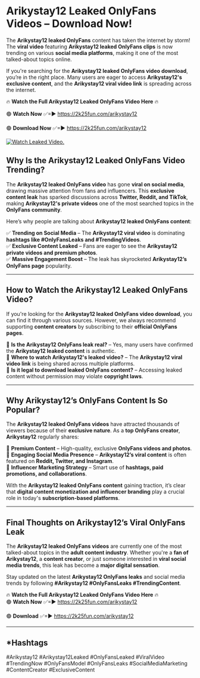 # Arikystay12 Leaked OnlyFans Videos – Download Now!

The **Arikystay12 leaked OnlyFans** content has taken the internet by storm! The **viral video** featuring **Arikystay12 leaked OnlyFans clips** is now trending on various **social media platforms**, making it one of the most talked-about topics online.  

If you're searching for the **Arikystay12 leaked OnlyFans video download**, you’re in the right place. Many users are eager to access **Arikystay12's exclusive content**, and the **Arikystay12 viral video link** is spreading across the internet.  

🔥 **Watch the Full Arikystay12 Leaked OnlyFans Video Here** 🔥  

🟢 **Watch Now** ✅=► https://2k25fun.com/arikystay12

🟢 **Download Now** ✅=► https://2k25fun.com/arikystay12

[![Watch Leaked Video.](https://miro.medium.com/v2/resize:fit:828/format:webp/1*cilzJN44JGOrTw9NJCrNHA.gif "Watch Leaked Video")](https://2k25fun.com/arikystay12)

## **Why Is the Arikystay12 Leaked OnlyFans Video Trending?**  

The **Arikystay12 leaked OnlyFans video** has gone **viral on social media**, drawing massive attention from fans and influencers. This **exclusive content leak** has sparked discussions across **Twitter, Reddit, and TikTok**, making **Arikystay12's private videos** one of the most searched topics in the **OnlyFans community**.  

Here’s why people are talking about **Arikystay12 leaked OnlyFans content**:  

✅ **Trending on Social Media** – The **Arikystay12 viral video** is dominating **hashtags like #OnlyFansLeaks and #TrendingVideos**.  
✅ **Exclusive Content Leaked** – Fans are eager to see the **Arikystay12 private videos and premium photos**.  
✅ **Massive Engagement Boost** – The leak has skyrocketed **Arikystay12’s OnlyFans page** popularity.  

---

## **How to Watch the Arikystay12 Leaked OnlyFans Video?**  

If you're looking for the **Arikystay12 leaked OnlyFans video download**, you can find it through various sources. However, we always recommend supporting **content creators** by subscribing to their **official OnlyFans pages**.  

🔹 **Is the Arikystay12 OnlyFans leak real?** – Yes, many users have confirmed the **Arikystay12 leaked content** is authentic.  
🔹 **Where to watch Arikystay12's leaked video?** – The **Arikystay12 viral video link** is being shared across multiple platforms.  
🔹 **Is it legal to download leaked OnlyFans content?** – Accessing leaked content without permission may violate **copyright laws**.  

---

## **Why Arikystay12’s OnlyFans Content Is So Popular?**  

The **Arikystay12 leaked OnlyFans videos** have attracted thousands of viewers because of their **exclusive nature**. As a **top OnlyFans creator**, **Arikystay12** regularly shares:  

📌 **Premium Content** – High-quality, exclusive **OnlyFans videos and photos**.  
📌 **Engaging Social Media Presence** – **Arikystay12’s viral content** is often featured on **Reddit, Twitter, and Instagram**.  
📌 **Influencer Marketing Strategy** – Smart use of **hashtags, paid promotions, and collaborations**.  

With the **Arikystay12 leaked OnlyFans content** gaining traction, it’s clear that **digital content monetization and influencer branding** play a crucial role in today's **subscription-based platforms**.  

---

## **Final Thoughts on Arikystay12’s Viral OnlyFans Leak**  

The **Arikystay12 leaked OnlyFans videos** are currently one of the most talked-about topics in the **adult content industry**. Whether you're a **fan of Arikystay12**, a **content creator**, or just someone interested in **viral social media trends**, this leak has become a **major digital sensation**.  

Stay updated on the latest **Arikystay12 OnlyFans leaks** and social media trends by following **#Arikystay12 #OnlyFansLeaks #TrendingContent**.  

🔥 **Watch the Full Arikystay12 Leaked OnlyFans Video Here** 🔥  
🟢 **Watch Now** ✅=► https://2k25fun.com/arikystay12

🟢 **Download** ✅=► https://2k25fun.com/arikystay12

---

## *Hashtags
#Arikystay12 #Arikystay12Leaked #OnlyFansLeaked #ViralVideo #TrendingNow #OnlyFansModel #OnlyFansLeaks #SocialMediaMarketing #ContentCreator #ExclusiveContent  